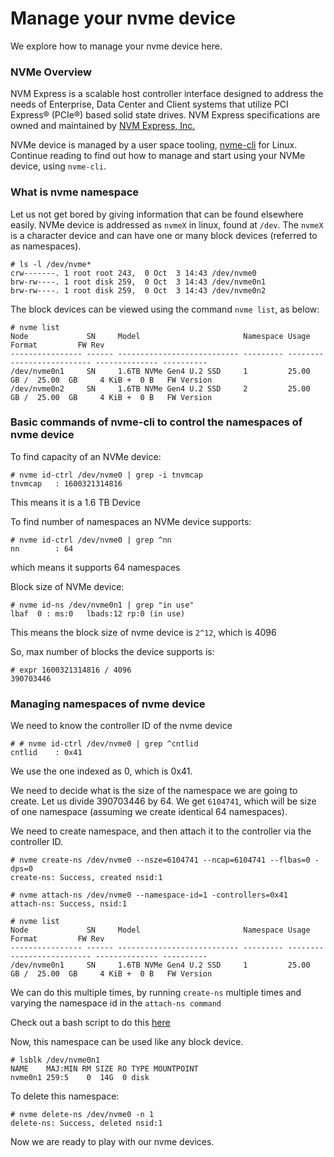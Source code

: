 # Manage your nvme device #

We explore how to manage your nvme device here.

### NVMe Overview ###

NVM Express is a scalable host controller interface designed to address the needs of Enterprise, Data Center and Client systems that utilize PCI Express® (PCIe®) based solid state drives.
NVM Express specifications are owned and maintained by [NVM Express, Inc.](https://nvmexpress.org)

NVMe device is managed by a user space tooling, [nvme-cli](https://github.com/linux-nvme/nvme-cli) for Linux.
Continue reading to find out how to manage and start using your NVMe device, using `nvme-cli`.

### What is nvme namespace ###

Let us not get bored by giving information that can be found elsewhere easily.
NVMe device is addressed as `nvmeX` in linux, found at `/dev`.
The `nvmeX` is a character device and can have one or many block devices (referred to as namespaces).

```
# ls -l /dev/nvme*
crw-------. 1 root root 243,  0 Oct  3 14:43 /dev/nvme0
brw-rw----. 1 root disk 259,  0 Oct  3 14:43 /dev/nvme0n1
brw-rw----. 1 root disk 259,  0 Oct  3 14:43 /dev/nvme0n2
```

The block devices can be viewed using the command `nvme list`, as below:

```
# nvme list
Node             SN     Model                       Namespace Usage                      Format         FW Rev  
---------------- ------ --------------------------- --------- -------------------------- -------------- ----------
/dev/nvme0n1     SN     1.6TB NVMe Gen4 U.2 SSD     1         25.00  GB /  25.00  GB     4 KiB +  0 B   FW Version
/dev/nvme0n2     SN     1.6TB NVMe Gen4 U.2 SSD     2         25.00  GB /  25.00  GB     4 KiB +  0 B   FW Version
```

### Basic commands of nvme-cli to control the namespaces of nvme device ###

To find capacity of an NVMe device:
```
# nvme id-ctrl /dev/nvme0 | grep -i tnvmcap
tnvmcap   : 1600321314816
```
This means it is a 1.6 TB Device


To find number of namespaces an NVMe device supports:
```
# nvme id-ctrl /dev/nvme0 | grep ^nn
nn        : 64
```
which means it supports 64 namespaces


Block size of NVMe device:
```
# nvme id-ns /dev/nvme0n1 | grep "in use"
lbaf  0 : ms:0   lbads:12 rp:0 (in use)
```
This means the block size of nvme device is `2^12`, which is 4096

So, max number of blocks the device supports is:
```
# expr 1600321314816 / 4096
390703446
```


### Managing namespaces of nvme device ###

We need to know the controller ID of the nvme device
```
# # nvme id-ctrl /dev/nvme0 | grep ^cntlid
cntlid    : 0x41
```
We use the one indexed as 0, which is 0x41.

We need to decide what is the size of the namespace we are going to create. Let us divide 390703446 by 64.
We get `6104741`, which will be size of one namespace (assuming we create identical 64 namespaces).

We need to create namespace, and then attach it to the controller via the controller ID.
```
# nvme create-ns /dev/nvme0 --nsze=6104741 --ncap=6104741 --flbas=0 -dps=0
create-ns: Success, created nsid:1

# nvme attach-ns /dev/nvme0 --namespace-id=1 -controllers=0x41
attach-ns: Success, nsid:1

# nvme list
Node             SN     Model                       Namespace Usage                      Format         FW Rev  
---------------- ------ --------------------------- --------- -------------------------- -------------- ----------
/dev/nvme0n1     SN     1.6TB NVMe Gen4 U.2 SSD     1         25.00  GB /  25.00  GB     4 KiB +  0 B   FW Version

```

We can do this multiple times, by running `create-ns` multiple times and varying the namespace id in the `attach-ns command`

Check out a bash script to do this [here](/resources/nvme_max_namespaces.sh)

Now, this namespace can be used like any block device.
```
# lsblk /dev/nvme0n1
NAME    MAJ:MIN RM SIZE RO TYPE MOUNTPOINT
nvme0n1 259:5    0  14G  0 disk
```

To delete this namespace:
```
# nvme delete-ns /dev/nvme0 -n 1
delete-ns: Success, deleted nsid:1
```

Now we are ready to play with our nvme devices.
